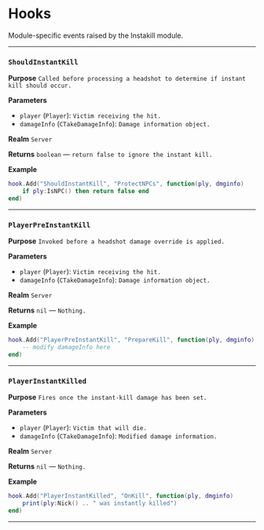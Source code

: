 # Hooks
Module-specific events raised by the Instakill module.

---
### `ShouldInstantKill`

**Purpose**
`Called before processing a headshot to determine if instant kill should occur.`

**Parameters**

* `player` (`Player`): `Victim receiving the hit.`
* `damageInfo` (`CTakeDamageInfo`): `Damage information object.`

**Realm**
`Server`

**Returns**
`boolean` — `return false to ignore the instant kill.`

**Example**

```lua
hook.Add("ShouldInstantKill", "ProtectNPCs", function(ply, dmginfo)
    if ply:IsNPC() then return false end
end)
```

---

### `PlayerPreInstantKill`

**Purpose**
`Invoked before a headshot damage override is applied.`

**Parameters**

* `player` (`Player`): `Victim receiving the hit.`
* `damageInfo` (`CTakeDamageInfo`): `Damage information object.`

**Realm**
`Server`

**Returns**
`nil` — `Nothing.`

**Example**

```lua
hook.Add("PlayerPreInstantKill", "PrepareKill", function(ply, dmginfo)
    -- modify damageInfo here
end)
```

---

### `PlayerInstantKilled`

**Purpose**
`Fires once the instant-kill damage has been set.`

**Parameters**

* `player` (`Player`): `Victim that will die.`
* `damageInfo` (`CTakeDamageInfo`): `Modified damage information.`

**Realm**
`Server`

**Returns**
`nil` — `Nothing.`

**Example**

```lua
hook.Add("PlayerInstantKilled", "OnKill", function(ply, dmginfo)
    print(ply:Nick() .. " was instantly killed")
end)
```
---
